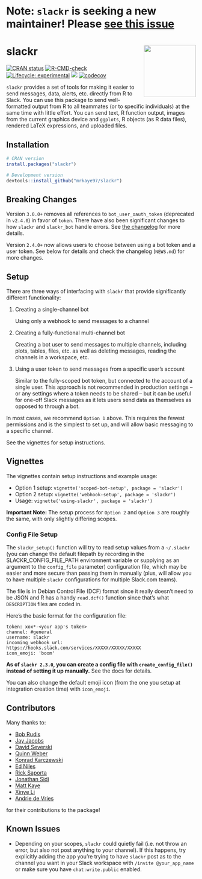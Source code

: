 # Note: `slackr` is seeking a new maintainer! Please [see this issue](https://github.com/mrkaye97/slackr/issues/204)

<!-- README.md is generated from README.Rmd. Please edit that file -->

# slackr <a href="https://matthewrkaye.com/slackr"><img src="man/figures/logo.png" align="right" height="138" alt = ""/></a>

<!-- badges: start -->

[![CRAN
status](https://www.r-pkg.org/badges/version/slackr)](https://CRAN.R-project.org/package=slackr)
[![R-CMD-check](https://github.com/mrkaye97/slackr/workflows/R-CMD-check/badge.svg)](https://github.com/mrkaye97/slackr/actions)
[![Lifecycle:
experimental](https://img.shields.io/badge/lifecycle-experimental-orange.svg)](https://www.tidyverse.org/lifecycle/#experimental)
[![](https://cranlogs.r-pkg.org/badges/slackr)](https://cran.r-project.org/package=slackr)
[![codecov](https://codecov.io/gh/mrkaye97/slackr/branch/master/graph/badge.svg?token=5HjUtFfIJR)](https://codecov.io/gh/mrkaye97/slackr)
<!-- badges: end -->

`slackr` provides a set of tools for making it easier to send messages,
data, alerts, etc. directly from R to Slack. You can use this package to
send well-formatted output from R to all teammates (or to specific
individuals) at the same time with little effort. You can send text, R
function output, images from the current graphics device and `ggplots`,
R objects (as R data files), rendered LaTeX expressions, and uploaded
files.

## Installation

``` r
# CRAN version
install.packages("slackr")

# Development version
devtools::install_github("mrkaye97/slackr")
```

## Breaking Changes

Version `3.0.0+` removes all references to `bot_user_oauth_token`
(deprecated in `v2.4.0`) in favor of `token`. There have also been
significant changes to how `slackr` and `slackr_bot` handle errors. See
[the changelog](https://matthewrkaye.com/slackr/news/index.html) for
more details.

Version `2.4.0+` now allows users to choose between using a bot token
and a user token. See below for details and check the changelog
(`NEWS.md`) for more changes.

## Setup

There are three ways of interfacing with `slackr` that provide
significantly different functionality:

1.  Creating a single-channel bot

    Using only a webhook to send messages to a channel

2.  Creating a fully-functional multi-channel bot

    Creating a bot user to send messages to multiple channels, including
    plots, tables, files, etc. as well as deleting messages, reading the
    channels in a workspace, etc.

3.  Using a user token to send messages from a specific user’s account

    Similar to the fully-scoped bot token, but connected to the account
    of a single user. This approach is not recommended in production
    settings – or any settings where a token needs to be shared – but it
    can be useful for one-off Slack messages as it lets users send data
    as themselves as opposed to through a bot.

In most cases, we recommend `Option 1` above. This requires the fewest
permissions and is the simplest to set up, and will allow basic
messaging to a specific channel.

See the vignettes for setup instructions.

## Vignettes

The vignettes contain setup instructions and example usage:

- Option 1 setup: `vignette('scoped-bot-setup', package = 'slackr')`
- Option 2 setup: `vignette('webhook-setup', package = 'slackr')`
- Usage: `vignette('using-slackr', package = 'slackr')`

**Important Note:** The setup process for `Option 2` and `Option 3` are
roughly the same, with only slightly differing scopes.

### Config File Setup

The `slackr_setup()` function will try to read setup values from a
`~/.slackr` (you can change the default filepath by recording in the
SLACKR_CONFIG_FILE_PATH environment variable or supplying as an argument
to the `config_file` parameter) configuration file, which may be easier
and more secure than passing them in manually (plus, will allow you to
have multiple `slackr` configurations for multiple Slack.com teams).

The file is in Debian Control File (DCF) format since it really doesn’t
need to be JSON and R has a handy `read.dcf()` function since that’s
what `DESCRIPTION` files are coded in.

Here’s the basic format for the configuration file:

    token: xox*-<your app's token>
    channel: #general
    username: slackr
    incoming_webhook_url: https://hooks.slack.com/services/XXXXX/XXXXX/XXXXX
    icon_emoji: 'boom'

**As of `slackr 2.3.0`, you can create a config file with
`create_config_file()` instead of setting it up manually.** See the docs
for details.

You can also change the default emoji icon (from the one you setup at
integration creation time) with `icon_emoji`.

## Contributors

Many thanks to:

- [Bob Rudis](https://github.com/hrbrmstr)
- [Jay Jacobs](https://github.com/jayjacobs)
- [David Severski](https://github.com/davidski)
- [Quinn Weber](https://github.com/qsweber)
- [Konrad Karczewski](https://github.com/konradjk)
- [Ed Niles](https://github.com/eniles)
- [Rick Saporta](https://github.com/rsaporta)
- [Jonathan Sidi](https://github.com/yonicd)
- [Matt Kaye](https://github.com/mrkaye97)
- [Xinye Li](https://github.com/xinye1)
- [Andrie de Vries](https://github.com/andrie)

for their contributions to the package!

## Known Issues

- Depending on your scopes, `slackr` could quietly fail (i.e. not throw
  an error, but also not post anything to your channel). If this
  happens, try explicitly adding the app you’re trying to have `slackr`
  post as to the channel you want in your Slack workspace with
  `/invite @your_app_name` or make sure you have `chat:write.public`
  enabled.
